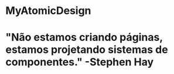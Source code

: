 # MyAtomicDesign

# "Não estamos criando páginas, estamos projetando sistemas de componentes." -Stephen Hay

